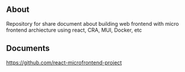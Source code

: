 ## About
Repository for share document about building web frontend with micro frontend archiecture using react, CRA, MUI, Docker, etc

## Documents
https://github.com/react-microfrontend-project
